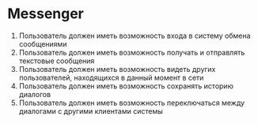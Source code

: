 # Messenger
1. Пользователь должен иметь возможность входа в систему обмена сообщениями 
2. Пользователь должен иметь возможность получать и отправлять текстовые сообщения
3. Пользователь должен иметь возможность видеть других пользователей, находящихся в данный момент в сети
4. Пользователь должен иметь возможность сохранять историю диалогов
5. Пользователь должен иметь возможность переключаться между диалогами с другими клиентами системы
